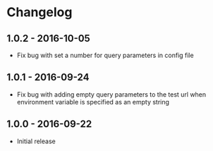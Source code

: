 # Changelog

## 1.0.2 - 2016-10-05

* Fix bug with set a number for query parameters in config file

## 1.0.1 - 2016-09-24

* Fix bug with adding empty query parameters to the test url when environment variable is specified as an empty string

## 1.0.0 - 2016-09-22

* Initial release
